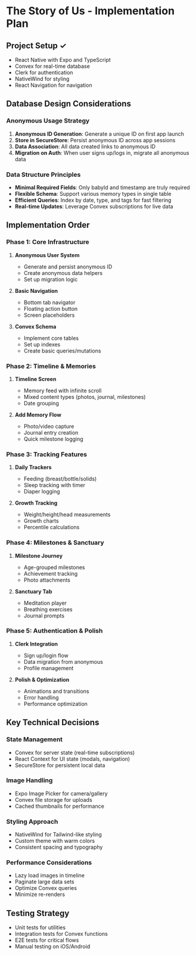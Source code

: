 # The Story of Us - Implementation Plan

## Project Setup ✓
- React Native with Expo and TypeScript
- Convex for real-time database
- Clerk for authentication
- NativeWind for styling
- React Navigation for navigation

## Database Design Considerations

### Anonymous Usage Strategy
1. **Anonymous ID Generation**: Generate a unique ID on first app launch
2. **Store in SecureStore**: Persist anonymous ID across app sessions
3. **Data Association**: All data created links to anonymous ID
4. **Migration on Auth**: When user signs up/logs in, migrate all anonymous data

### Data Structure Principles
- **Minimal Required Fields**: Only babyId and timestamp are truly required
- **Flexible Schema**: Support various memory types in single table
- **Efficient Queries**: Index by date, type, and tags for fast filtering
- **Real-time Updates**: Leverage Convex subscriptions for live data

## Implementation Order

### Phase 1: Core Infrastructure
1. **Anonymous User System**
   - Generate and persist anonymous ID
   - Create anonymous data helpers
   - Set up migration logic

2. **Basic Navigation**
   - Bottom tab navigator
   - Floating action button
   - Screen placeholders

3. **Convex Schema**
   - Implement core tables
   - Set up indexes
   - Create basic queries/mutations

### Phase 2: Timeline & Memories
1. **Timeline Screen**
   - Memory feed with infinite scroll
   - Mixed content types (photos, journal, milestones)
   - Date grouping

2. **Add Memory Flow**
   - Photo/video capture
   - Journal entry creation
   - Quick milestone logging

### Phase 3: Tracking Features
1. **Daily Trackers**
   - Feeding (breast/bottle/solids)
   - Sleep tracking with timer
   - Diaper logging

2. **Growth Tracking**
   - Weight/height/head measurements
   - Growth charts
   - Percentile calculations

### Phase 4: Milestones & Sanctuary
1. **Milestone Journey**
   - Age-grouped milestones
   - Achievement tracking
   - Photo attachments

2. **Sanctuary Tab**
   - Meditation player
   - Breathing exercises
   - Journal prompts

### Phase 5: Authentication & Polish
1. **Clerk Integration**
   - Sign up/login flow
   - Data migration from anonymous
   - Profile management

2. **Polish & Optimization**
   - Animations and transitions
   - Error handling
   - Performance optimization

## Key Technical Decisions

### State Management
- Convex for server state (real-time subscriptions)
- React Context for UI state (modals, navigation)
- SecureStore for persistent local data

### Image Handling
- Expo Image Picker for camera/gallery
- Convex file storage for uploads
- Cached thumbnails for performance

### Styling Approach
- NativeWind for Tailwind-like styling
- Custom theme with warm colors
- Consistent spacing and typography

### Performance Considerations
- Lazy load images in timeline
- Paginate large data sets
- Optimize Convex queries
- Minimize re-renders

## Testing Strategy
- Unit tests for utilities
- Integration tests for Convex functions
- E2E tests for critical flows
- Manual testing on iOS/Android